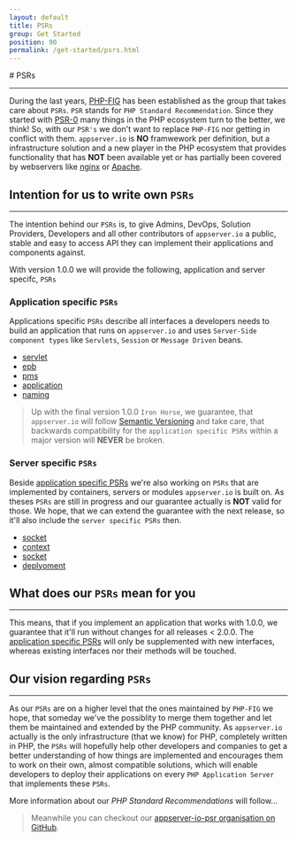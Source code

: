 ```yaml
---
layout: default
title: PSRs
group: Get Started
position: 90
permalink: /get-started/psrs.html
---
```


#<i class="fa fa-file-text-o"></i> PSRs
***

During the last years, [PHP-FIG](http://http://www.php-fig.org) has been established as the group that takes care about `PSRs`. `PSR` stands for `PHP Standard Recommendation`. Since they started with [PSR-0](http://www.php-fig.org/psr/psr-0) many things in the PHP ecosystem turn to the better, we think! So, with our `PSR's` we don't want to replace `PHP-FIG` nor getting in conflict with them. `appserver.io` is **NO** framwework per definition, but a infrastructure solution and a new player in the PHP ecosystem that provides functionality that has **NOT** been available yet or has partially been covered by webservers like [nginx](http://nginx.org) or [Apache](http://apache.org).

## Intention for us to write own `PSRs`
***

The intention behind our `PSRs` is, to give Admins, DevOps, Solution Providers, Developers and all other contributors of `appserver.io` a public, stable and easy to access API they can implement their applications and components against.

With version 1.0.0 we will provide the following, application and server specifc, `PSRs`

### Application specific `PSRs`

Applications specific `PSRs` describe all interfaces a developers needs to build an application that runs on `appserver.io` and uses `Server-Side component types` like `Servlets`, `Session` or `Message Driven` beans.

* [servlet](https://github.com/appserver-io-psr/servlet)
* [epb](https://github.com/appserver-io-psr/epb)
* [pms](https://github.com/appserver-io-psr/pms)
* [application](https://github.com/appserver-io-psr/application)
* [naming](https://github.com/appserver-io-psr/naming)

> Up with the final version 1.0.0 `Iron Horse`, we guarantee, that `appserver.io` will follow [Semantic Versioning](http://semver.org) and take care, that backwards compatibility for the `application specific PSRs` within a major version will **NEVER** be broken.

### Server specific `PSRs`

Beside [application specific PSRs](#application-specific-psrs) we're also working on `PSRs` that are implemented by containers, servers or modules `appserver.io` is built on. As theses `PSRs` are still in progress and our guarantee actually is **NOT** valid for those. We hope, that we can extend the guarantee with the next release, so it'll also include the `server specific PSRs` then.  

* [socket](https://github.com/appserver-io-psr/socket)
* [context](https://github.com/appserver-io-psr/context)
* [socket](https://github.com/appserver-io-psr/http-message)
* [deplyoment](https://github.com/appserver-io-psr/deployment)

## What does our `PSRs` mean for you
***

This means, that if you implement an application that works with 1.0.0, we guarantee that it'll run without changes for all releases < 2.0.0. The [application specific PSRs](#application-specific-psrs) will only be supplemented with new interfaces, whereas existing interfaces nor their methods will be touched.

## Our vision regarding `PSRs`
***

As our `PSRs` are on a higher level that the ones maintained by `PHP-FIG` we hope, that someday we've the possiblity to merge them together and let them be maintained and extended by the PHP community. As `appserver.io` actually is the only infrastructure (that we know) for PHP, completely written in PHP, the `PSRs` will hopefully help other developers and companies to get a better understanding of how things are implemented and encourages them to work on their own, almost compatible solutions, which will enable developers to deploy their applications on every `PHP Application Server` that implements these `PSRs`.

More information about our *PHP Standard Recommendations* will follow...

> Meanwhile you can checkout our [appserver-io-psr organisation on GitHub](<https://github.com/appserver-io-psr>).

